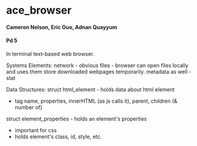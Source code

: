 # ace_browser

#### Cameron Nelson, Eric Guo, Adnan Quayyum  
#### Pd 5

In terminal text-based web browser.

Systems Elements:
network - obvious
files - browser can open files locally and uses them store downloaded webpages temporarily.
metadata as well - stat

Data Structures:
struct html_element - holds data about html element
- tag name, properties, innerHTML (as js calls it), parent, children (& number of)

struct element_properties - holds an element's properties
- important for css
- holds element's class, id, style, etc.

